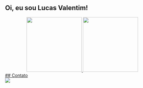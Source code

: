 ## Oi, eu sou Lucas Valentim!
<div align="center">
  <a href="https://github.com/LucasPereiraValentim">
  <img height="180em" src="https://github-readme-stats.vercel.app/api?username=LucasPereiraValentim&show_icons=true&theme=dark&include_all_commits=true&count_private=true"/>
  <img height="180em" src="https://github-readme-stats.vercel.app/api/top-langs/?username=LucasPereiraValentim&layout=compact&langs_count=7&theme=dark"/>
</div> 
## Contato 
<div>
  <a href="https://www.linkedin.com/in/lucas-pereira-valentim/" target="_blank"><img src="https://img.shields.io/badge/-LinkedIn-%230077B5?style=for-the-badge&logo=linkedin&logoColor=white" target="_blank"></a> 
</div>
